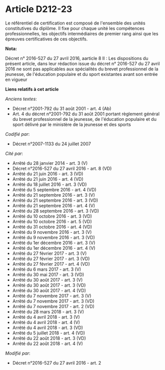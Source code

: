 # Article D212-23

Le référentiel de certification est composé de l'ensemble des unités constitutives du diplôme. Il fixe pour chaque unité les
compétences professionnelles, les objectifs intermédiaires de premier rang ainsi que les épreuves certificatives de ces
objectifs.

**Nota:**

Décret n° 2016-527 du 27 avril 2016, aarticle 8 II : Les dispositions du présent article, dans leur rédaction issue du décret
n° 2016-527 du 27 avril 2016 ne sont pas applicables aux spécialités du brevet professionnel de la jeunesse, de l'éducation
populaire et du sport existantes avant son entrée en vigueur

**Liens relatifs à cet article**

_Anciens textes_:

  - Décret n°2001-792 du 31 août 2001 - art. 4 (Ab)
  - Art. 4 du décret n°2001-792 du 31 août 2001 portant règlement général du brevet professionnel de la jeunesse, de l'éducation populaire et du sport délivré par le ministère de la jeunesse et des sports

_Codifié par_:

  - Décret n°2007-1133 du 24 juillet 2007

_Cité par_:

  - Arrêté du 28 janvier 2014 - art. 3 (V)
  - Décret n°2016-527 du 27 avril 2016 - art. 8 (VD)
  - Arrêté du 21 juin 2016 - art. 3 (VD)
  - Arrêté du 21 juin 2016 - art. 4 (VD)
  - Arrêté du 18 juillet 2016 - art. 3 (VD)
  - Arrêté du 5 septembre 2016 - art. 4 (VD)
  - Arrêté du 21 septembre 2016 - art. 3 (V)
  - Arrêté du 21 septembre 2016 - art. 3 (VD)
  - Arrêté du 21 septembre 2016 - art. 4 (V)
  - Arrêté du 28 septembre 2016 - art. 3 (VD)
  - Arrêté du 10 octobre 2016 - art. 3 (VD)
  - Arrêté du 10 octobre 2016 - art. 5 (VD)
  - Arrêté du 31 octobre 2016 - art. 4 (VD)
  - Arrêté du 9 novembre 2016 - art. 3 (V)
  - Arrêté du 9 novembre 2016 - art. 3 (VD)
  - Arrêté du 1er décembre 2016 - art. 3 (V)
  - Arrêté du 1er décembre 2016 - art. 4 (V)
  - Arrêté du 27 février 2017 - art. 3 (V)
  - Arrêté du 27 février 2017 - art. 3 (VD)
  - Arrêté du 27 février 2017 - art. 4 (VD)
  - Arrêté du 6 mars 2017 - art. 3 (V)
  - Arrêté du 30 mai 2017 - art. 3 (VD)
  - Arrêté du 30 août 2017 - art. 3 (V)
  - Arrêté du 30 août 2017 - art. 3 (VD)
  - Arrêté du 30 août 2017 - art. 4 (VD)
  - Arrêté du 7 novembre 2017 - art. 3 (V)
  - Arrêté du 7 novembre 2017 - art. 3 (VD)
  - Arrêté du 7 novembre 2017 - art. 2 (VD)
  - Arrêté du 28 mars 2018 - art. 3 (V)
  - Arrêté du 4 avril 2018 - art. 3 (V)
  - Arrêté du 4 avril 2018 - art. 4 (V)
  - Arrêté du 4 avril 2018 - art. 3 (VD)
  - Arrêté du 5 juillet 2018 - art. 4 (VD)
  - Arrêté du 22 août 2018 - art. 3 (VD)
  - Arrêté du 22 août 2018 - art. 4 (V)

_Modifié par_:

  - Décret n°2016-527 du 27 avril 2016 - art. 2
